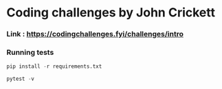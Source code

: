 # Coding challenges by John Crickett

### Link : https://codingchallenges.fyi/challenges/intro

### Running tests
```python
pip install -r requirements.txt
```

```python
pytest -v
```